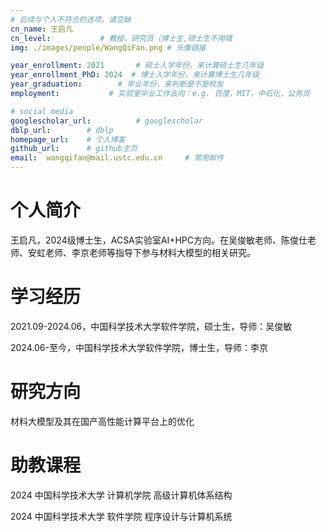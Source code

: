 ```yaml
---
# 后续与个人不符合的选项，请空缺
cn_name: 王启凡
cn_level:           # 教授，研究员（博士生,硕士生不用填
img: ./images/people/WangQiFan.png # 头像链接

year_enrollment: 2021       # 硕士入学年份，来计算硕士生几年级
year_enrollment_PhD: 2024  # 博士入学年份，来计算博士生几年级
year_graduation:        # 毕业年份，来判断是不是校友
employment:           # 实验室毕业工作去向：e.g. 百度，MIT，中石化，公务员

# social media
googlescholar_url:          # googlescholar
dblp_url:        # dblp
homepage_url:    # 个人博客
github_url:      # github主页
email:  wangqifan@mail.ustc.edu.cn     # 常用邮件
---
```


# 个人简介

王启凡，2024级博士生，ACSA实验室AI+HPC方向。在吴俊敏老师、陈俊仕老师、安虹老师、李京老师等指导下参与材料大模型的相关研究。

# 学习经历

2021.09-2024.06，中国科学技术大学软件学院，硕士生，导师：吴俊敏

2024.06-至今，中国科学技术大学软件学院，博士生，导师：李京

# 研究方向

材料大模型及其在国产高性能计算平台上的优化

# 助教课程

2024 中国科学技术大学 计算机学院 高级计算机体系结构

2024 中国科学技术大学 软件学院 程序设计与计算机系统
